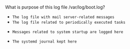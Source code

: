 What is purpose of this log file /var/log/boot.log?

* `The log file with mail server-related messages`
* `The log file related to periodically executed tasks`
+ `Messages related to system startup are logged here`
* `The systemd journal kept here`
